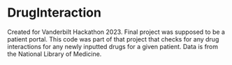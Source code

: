 ﻿# DrugInteraction

Created for Vanderbilt Hackathon 2023. Final project was supposed to be a patient portal. This code was part of that project that checks for any drug interactions for any newly inputted drugs for a given patient. Data is from the National Library of Medicine.
